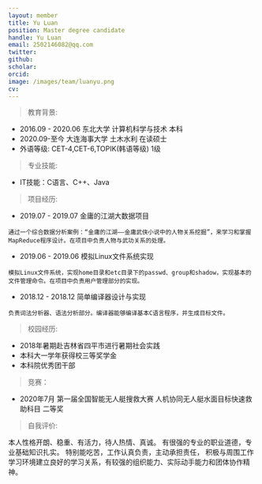 ```yaml
---
layout: member
title: Yu Luan
position: Master degree candidate
handle: Yu Luan
email: 2502146082@qq.com
twitter: 
github: 
scholar:
orcid: 
image: /images/team/luanyu.png
cv: 
---
```



> 教育背景:

- 2016.09 - 2020.06	东北大学	计算机科学与技术	本科
- 2020.09-至今     大连海事大学     土木水利       在读硕士
- 外语等级:	CET-4,CET-6,TOPIK(韩语等级) 1级

> 专业技能:

- IT技能：C语言、C++、Java

> 项目经历:

- 2019.07 - 2019.07	金庸的江湖大数据项目

```
通过一个综合数据分析案例：“金庸的江湖——金庸武侠小说中的人物关系挖掘”，来学习和掌握MapReduce程序设计。在项目中负责人物与武功关系的处理。
```

- 2019.06 - 2019.06         模拟Linux文件系统实现

```
模拟Linux文件系统，实现home目录和etc目录下的passwd、group和shadow，实现基本的文件管理命令。在项目中负责用户管理部分的实现。
```

- 2018.12 - 2018.12	简单编译器设计与实现

```
负责词法分析器、语法分析部分。编译器能够编译基本C语言程序，并生成目标文件。
```

> 校园经历:

- 2018年暑期赴吉林省四平市进行暑期社会实践
- 本科大一学年获得校三等奖学金
- 本科院优秀团干部

> 竞赛：

- 2020年7月 第一届全国智能无人艇搜救大赛 人机协同无人艇水面目标快速救助科目 二等奖

> 自我评价:

本人性格开朗、稳重、有活力，待人热情、真诚。 有很强的专业的职业道德，专业基础知识扎实。 特别能吃苦，工作认真负责，主动承担责任， 积极与周围工作学习环境建立良好的学习关系，有较强的组织能力、实际动手能力和团体协作精神。
